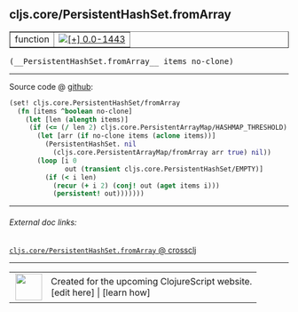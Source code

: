 ## cljs.core/PersistentHashSet.fromArray



 <table border="1">
<tr>
<td>function</td>
<td><a href="https://github.com/cljsinfo/cljs-api-docs/tree/0.0-1443"><img valign="middle" alt="[+] 0.0-1443" title="Added in 0.0-1443" src="https://img.shields.io/badge/+-0.0--1443-lightgrey.svg"></a> </td>
</tr>
</table>


 <samp>
(__PersistentHashSet.fromArray__ items no-clone)<br>
</samp>

---







Source code @ [github](https://github.com/clojure/clojurescript/blob/r1843/src/cljs/cljs/core.cljs#L5975-L5986):

```clj
(set! cljs.core.PersistentHashSet/fromArray
  (fn [items ^boolean no-clone]
    (let [len (alength items)]
     (if (<= (/ len 2) cljs.core.PersistentArrayMap/HASHMAP_THRESHOLD)
       (let [arr (if no-clone items (aclone items))]
         (PersistentHashSet. nil
           (cljs.core.PersistentArrayMap/fromArray arr true) nil))
       (loop [i 0
              out (transient cljs.core.PersistentHashSet/EMPTY)]
         (if (< i len)
           (recur (+ i 2) (conj! out (aget items i)))
           (persistent! out)))))))
```

<!--
Repo - tag - source tree - lines:

 <pre>
clojurescript @ r1843
└── src
    └── cljs
        └── cljs
            └── <ins>[core.cljs:5975-5986](https://github.com/clojure/clojurescript/blob/r1843/src/cljs/cljs/core.cljs#L5975-L5986)</ins>
</pre>

-->

---



###### External doc links:

[`cljs.core/PersistentHashSet.fromArray` @ crossclj](http://crossclj.info/fun/cljs.core.cljs/PersistentHashSet.fromArray.html)<br>

---

 <table>
<tr><td>
<img valign="middle" align="right" width="48px" src="http://i.imgur.com/Hi20huC.png">
</td><td>
Created for the upcoming ClojureScript website.<br>
[edit here] | [learn how]
</td></tr></table>

[edit here]:https://github.com/cljsinfo/cljs-api-docs/blob/master/cljsdoc/cljs.core_PersistentHashSetDOTfromArray.cljsdoc
[learn how]:https://github.com/cljsinfo/cljs-api-docs/wiki/cljsdoc-files

<!--

This information was too distracting to show to readers, but I'll leave it
commented here since it is helpful to:

- pretty-print the data used to generate this document
- and show how to retrieve that data



The API data for this symbol:

```clj
{:ns "cljs.core",
 :name "PersistentHashSet.fromArray",
 :signature ["[items no-clone]"],
 :history [["+" "0.0-1443"]],
 :parent-type "PersistentHashSet",
 :type "function",
 :full-name-encode "cljs.core_PersistentHashSetDOTfromArray",
 :source {:code "(set! cljs.core.PersistentHashSet/fromArray\n  (fn [items ^boolean no-clone]\n    (let [len (alength items)]\n     (if (<= (/ len 2) cljs.core.PersistentArrayMap/HASHMAP_THRESHOLD)\n       (let [arr (if no-clone items (aclone items))]\n         (PersistentHashSet. nil\n           (cljs.core.PersistentArrayMap/fromArray arr true) nil))\n       (loop [i 0\n              out (transient cljs.core.PersistentHashSet/EMPTY)]\n         (if (< i len)\n           (recur (+ i 2) (conj! out (aget items i)))\n           (persistent! out)))))))",
          :title "Source code",
          :repo "clojurescript",
          :tag "r1843",
          :filename "src/cljs/cljs/core.cljs",
          :lines [5975 5986]},
 :full-name "cljs.core/PersistentHashSet.fromArray"}

```

Retrieve the API data for this symbol:

```clj
;; from Clojure REPL
(require '[clojure.edn :as edn])
(-> (slurp "https://raw.githubusercontent.com/cljsinfo/cljs-api-docs/catalog/cljs-api.edn")
    (edn/read-string)
    (get-in [:symbols "cljs.core/PersistentHashSet.fromArray"]))
```

-->
